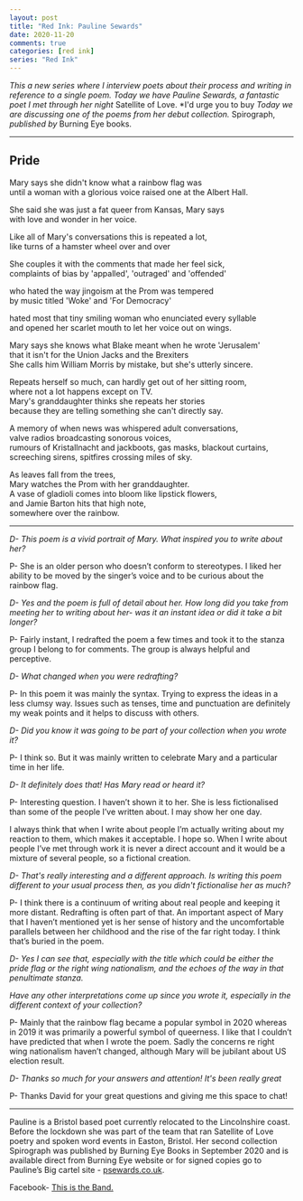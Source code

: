 ```yaml
---
layout: post  
title: "Red Ink: Pauline Sewards"
date: 2020-11-20
comments: true  
categories: [red ink]
series: "Red Ink"
---
```

*This a new series where I interview poets about their process and writing in reference to a single poem. Today we have Pauline Sewards, a fantastic poet I met through her night* Satellite of Love. *I'd urge you to buy  *Today we are discussing one of the poems from her debut collection.* Spirograph, *published by* Burning Eye books.

***
## Pride

Mary says she didn't know what a rainbow flag was  
until a woman with a glorious voice raised one at the Albert Hall.  

She said she was just a fat queer from Kansas, Mary says  
with love and wonder in her voice.  

Like all of Mary's conversations this is repeated a lot,  
like turns of a hamster wheel over and over  

She couples it with the comments that made her feel sick,  
complaints of bias by 'appalled', 'outraged' and 'offended'  

who hated the way jingoism at the Prom was tempered  
by music titled 'Woke' and 'For Democracy'  

hated most that tiny smiling woman who enunciated every syllable  
and opened her scarlet mouth to let her voice out on wings.  

Mary says she knows what Blake meant when he wrote 'Jerusalem'  
that it isn't for the Union Jacks and the Brexiters  
She calls him William Morris by mistake, but she's utterly sincere.  

Repeats herself so much, can hardly get out of her sitting room,  
where not a lot happens except on TV.  
Mary's granddaughter thinks she repeats her stories  
because they are telling something she can't directly say.  

A memory of when news was whispered adult conversations,  
valve radios broadcasting sonorous voices,  
rumours of Kristallnacht and jackboots, gas masks, blackout curtains,  
screeching sirens, spitfires crossing miles of sky.  

As leaves fall from the trees,  
Mary watches the Prom with her granddaughter.  
A vase of gladioli comes into bloom like lipstick flowers,  
and Jamie Barton hits that high note,  
somewhere over the rainbow.  
***
*D- This poem is a vivid portrait of Mary. What inspired you to write about her?*

P- She is an older person who doesn’t conform to stereotypes. I liked her ability to be moved by the singer’s voice and to be curious about the rainbow flag.

*D- Yes and the poem is full of detail about her. How long did you take from meeting her to writing about her- was it an instant idea or did it take a bit longer?*

P- Fairly instant, I redrafted the poem a few times and took it to the stanza group I belong to for comments. The group is always helpful and perceptive.

*D- What changed when you were redrafting?*

P- In this poem it was mainly the syntax. Trying to express the ideas in a less clumsy way. Issues such as  tenses, time and punctuation are definitely my weak points and it helps to discuss with others.

*D- Did you know it was going to be part of your collection when you wrote it?*

P- I think so. But it was mainly written to celebrate Mary and a particular time in her life.

*D- It definitely does that! Has Mary read or heard it?*

P- Interesting question. I haven’t shown it to her. She is less fictionalised than some of the people I’ve written about. I may show her one day.

I always think that when I write about people I’m actually writing about my reaction to them, which makes it acceptable. I hope so. When I write about people I’ve met through work it is never a direct account and it would be a mixture of several people, so a fictional creation.

*D- That's really interesting and a different  approach. Is writing this poem different to your usual process then, as you didn't fictionalise her as much?*

P- I think there is a continuum of writing about real people and keeping it more distant. Redrafting is often part of that. An important aspect of Mary that I haven’t mentioned yet is her sense of history and the uncomfortable parallels between her childhood and the rise of the far right today. I think that’s buried in the poem.

*D- Yes I can see that, especially with the title which could be either the pride flag or the right wing nationalism, and the echoes of the way in that penultimate stanza.*

*Have any other interpretations come up since you wrote it, especially in the different context of your collection?*

P- Mainly that the rainbow flag became a popular symbol in 2020 whereas in 2019 it was primarily a powerful symbol of queerness. I like that I couldn’t have predicted that when I wrote the poem. Sadly the concerns re right wing nationalism haven’t changed, although Mary will be jubilant about US election result.

*D- Thanks so much for your answers and attention! It's been really great*

P- Thanks David for your great questions and giving me this space to chat!
***
Pauline is a Bristol based poet currently relocated to the Lincolnshire coast. Before the lockdown she was part of the team that ran Satellite of Love poetry and spoken word events in Easton, Bristol. Her second collection Spirograph was published by Burning Eye Books in September 2020 and is available direct from Burning Eye website or for signed copies go to Pauline’s Big cartel site - [psewards.co.uk](psewards.co.uk).

Facebook- [This is the Band.](https://www.facebook.com/thisistheband)
